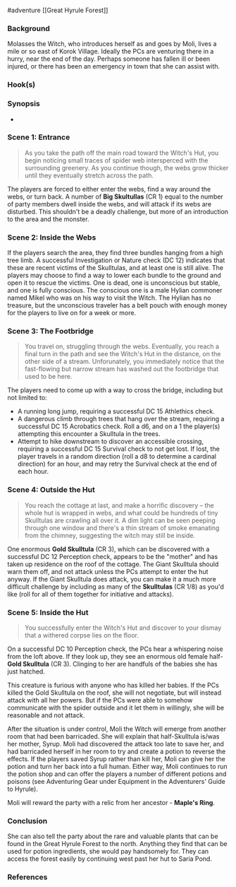 #adventure [[Great Hyrule Forest]]

### Background

Molasses the Witch, who introduces herself as and goes by Moli, lives a mile or so east of Korok Village. Ideally the PCs are venturing there in a hurry, near the end of the day. Perhaps someone has fallen ill or been injured, or there has been an emergency in town that she can assist with.

### Hook(s)


### Synopsis

* 

### Scene 1: Entrance

>As you take the path off the main road toward the Witch's Hut, you begin noticing small traces of spider web intersperced with the surrounding greenery. As you continue though, the webs grow thicker until they eventually stretch across the path.

The players are forced to either enter the webs, find a way around the webs, or turn back. A number of **Big Skultullas** (CR 1) equal to the number of party members dwell inside the webs, and will attack if its webs are disturbed. This shouldn't be a deadly challenge, but more of an introduction to the area and the monster.

### Scene 2: Inside the Webs

If the players search the area, they find three bundles hanging from a high tree limb. A successful Investigation or Nature check (DC 12) indicates that these are recent victims of the Skulltulas, and at least one is still alive. The players may choose to find a way to lower each bundle to the ground and open it to rescue the victims. One is dead, one is unconscious but stable, and one is fully conscious. The conscious one is a male Hylian commoner named Mikel who was on his way to visit the Witch. The Hylian has no treasure, but the unconscious traveler has a belt pouch with enough money for the players to live on for a week or more.

### Scene 3: The Footbridge

>You travel on, struggling through the webs. Eventually, you reach a final turn in the path and see the Witch's Hut in the distance, on the other side of a stream. Unforunately, you immediately notice that the fast-flowing but narrow stream has washed out the footbridge that used to be here.

The players need to come up with a way to cross the bridge, including but not limited to:
 - A running long jump, requiring a successful DC 15 Athlethics check.
 - A dangerous climb through trees that hang over the stream, requiring a successful DC 15 Acrobatics check. Roll a d6, and on a 1 the player(s) attempting this encounter a Skulltula in the trees.
 - Attempt to hike downstream to discover an accessible crossing, requiring a successful DC 15 Survival check to not get lost. If lost, the player travels in a random direction (roll a d8 to determine a cardinal direction) for an hour, and may retry the Survival check at the end of each hour.

### Scene 4: Outside the Hut

>You reach the cottage at last, and make a horrific discovery – the whole hut is wrapped in webs, and what could be hundreds of tiny Skulltulas are crawling all over it. A dim light can be seen peeping through one window and there's a thin stream of smoke emanating from the chimney, suggesting the witch may still be inside.

One enormous **Gold Skulltula** (CR 3), which can be discovered with a successful DC 12 Perception check, appears to be the "mother" and has taken up residence on the roof of the cottage. The Giant Skulltula should warn them off, and not attack unless the PCs attempt to enter the hut anyway. If the Giant Skulltula does attack, you can make it a much more difficult challenge by including as many of the **Skulltulas** (CR 1/8) as you'd like (roll for all of them together for initiative and attacks).

### Scene 5: Inside the Hut

>You successfully enter the Witch's Hut and discover to your dismay that a withered corpse lies on the floor.

On a successful DC 10 Perception check, the PCs hear a whispering noise from the loft above. If they look up, they see an enormous old female half-**Gold Skulltula** (CR 3). Clinging to her are handfuls of the babies she has just hatched.

This creature is furious with anyone who has killed her babies. If the PCs killed the Gold Skulltula on the roof, she will not negotiate, but will instead attack with all her powers. But if the PCs were able to somehow communicate with the spider outside and it let them in willingly, she will be reasonable and not attack.

After the situation is under control, Moli the Witch will emerge from another room that had been barricaded. She will explain that half-Skulltula is/was her mother, Syrup. Moli had discovered the attack too late to save her, and had barricaded herself in her room to try and create a potion to reverse the effects. If the players saved Syrup rather than kill her, Moli can give her the potion and turn her back into a full human. Either way, Moli continues to run the potion shop and can offer the players a number of different potions and poisons (see Adventuring Gear under Equipment in the Adventurers' Guide to Hyrule).

Moli will reward the party with a relic from her ancestor - **Maple's Ring**.

### Conclusion

She can also tell the party about the rare and valuable plants that can be found in the Great Hyrule Forest to the north. Anything they find that can be used for potion ingredients, she would pay handsomely for. They can access the forest easily by continuing west past her hut to Saria Pond.

### References
